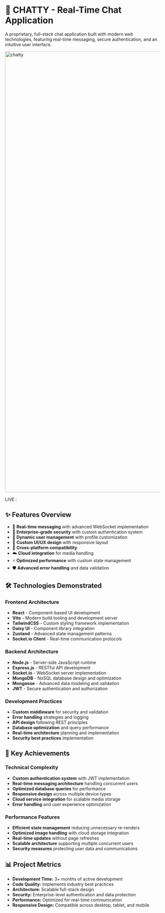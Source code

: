 # 💬 CHATTY - Real-Time Chat Application

A proprietary, full-stack chat application built with modern web technologies, featuring real-time messaging, secure authentication, and an intuitive user interface.

<img width="1436" alt="chatty" src="https://github.com/user-attachments/assets/da29ee27-db7c-417a-9cc7-8ea9220652e1" />

LIVE : 

## ✨ Features Overview

- 🚀 **Real-time messaging** with advanced WebSocket implementation
- 🔐 **Enterprise-grade security** with custom authentication system
- 👤 **Dynamic user management** with profile customization
- 🎨 **Custom UI/UX design** with responsive layout
- 📱 **Cross-platform compatibility** 
- ☁️ **Cloud integration** for media handling
- ⚡ **Optimized performance** with custom state management
- 🛡️ **Advanced error handling** and data validation

## 🛠️ Technologies Demonstrated

### Frontend Architecture
- **React** - Component-based UI development
- **Vite** - Modern build tooling and development server
- **TailwindCSS** - Custom styling framework implementation
- **Daisy UI** - Component library integration
- **Zustand** - Advanced state management patterns
- **Socket.io Client** - Real-time communication protocols

### Backend Architecture
- **Node.js** - Server-side JavaScript runtime
- **Express.js** - RESTful API development
- **Socket.io** - WebSocket server implementation
- **MongoDB** - NoSQL database design and optimization
- **Mongoose** - Advanced data modeling and validation
- **JWT** - Secure authentication and authorization

### Development Practices
- **Custom middleware** for security and validation
- **Error handling** strategies and logging
- **API design** following REST principles
- **Database optimization** and query performance
- **Real-time architecture** planning and implementation
- **Security best practices** implementation

## 🎯 Key Achievements

### Technical Complexity
- **Custom authentication system** with JWT implementation
- **Real-time messaging architecture** handling concurrent users
- **Optimized database queries** for performance
- **Responsive design** across multiple device types
- **Cloud service integration** for scalable media storage
- **Error handling** and user experience optimization

### Performance Features
- **Efficient state management** reducing unnecessary re-renders
- **Optimized image handling** with cloud storage integration
- **Real-time updates** without page refreshes
- **Scalable architecture** supporting multiple concurrent users
- **Security measures** protecting user data and communications

## 📊 Project Metrics

- **Development Time:** 3+ months of active development
- **Code Quality:** Implements industry best practices
- **Architecture:** Scalable full-stack design
- **Security:** Enterprise-level authentication and data protection
- **Performance:** Optimized for real-time communication
- **Responsive Design:** Compatible across desktop, tablet, and mobile


